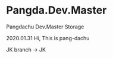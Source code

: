# Pangda.Dev.Master
Pangdachu Dev.Master Storage

2020.01.31 Hi, This is pang-dachu 


JK branch -> JK
